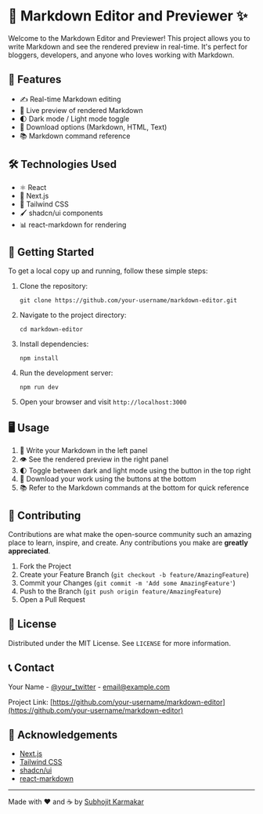# 📝 Markdown Editor and Previewer ✨

Welcome to the Markdown Editor and Previewer! This project allows you to write Markdown and see the rendered preview in real-time. It's perfect for bloggers, developers, and anyone who loves working with Markdown.

## 🚀 Features

- ✍️ Real-time Markdown editing
- 👀 Live preview of rendered Markdown
- 🌓 Dark mode / Light mode toggle
- 💾 Download options (Markdown, HTML, Text)
- 📚 Markdown command reference

## 🛠️ Technologies Used

- ⚛️ React
- 🔷 Next.js
- 🎨 Tailwind CSS
- 🖌️ shadcn/ui components
- 📊 react-markdown for rendering

## 🏁 Getting Started

To get a local copy up and running, follow these simple steps:

1. Clone the repository:

   ```
   git clone https://github.com/your-username/markdown-editor.git
   ```

2. Navigate to the project directory:

   ```
   cd markdown-editor
   ```

3. Install dependencies:

   ```
   npm install
   ```

4. Run the development server:

   ```
   npm run dev
   ```

5. Open your browser and visit `http://localhost:3000`

## 🖥️ Usage

1. 📝 Write your Markdown in the left panel
2. 👁️ See the rendered preview in the right panel
3. 🌓 Toggle between dark and light mode using the button in the top right
4. 💾 Download your work using the buttons at the bottom
5. 📚 Refer to the Markdown commands at the bottom for quick reference

## 🤝 Contributing

Contributions are what make the open-source community such an amazing place to learn, inspire, and create. Any contributions you make are **greatly appreciated**.

1. Fork the Project
2. Create your Feature Branch (`git checkout -b feature/AmazingFeature`)
3. Commit your Changes (`git commit -m 'Add some AmazingFeature'`)
4. Push to the Branch (`git push origin feature/AmazingFeature`)
5. Open a Pull Request

## 📜 License

Distributed under the MIT License. See `LICENSE` for more information.

## 📞 Contact

Your Name - [@your_twitter](https://twitter.com/your_twitter) - email@example.com

Project Link: [https://github.com/your-username/markdown-editor](https://github.com/your-username/markdown-editor)

## 🙏 Acknowledgements

- [Next.js](https://nextjs.org/)
- [Tailwind CSS](https://tailwindcss.com/)
- [shadcn/ui](https://ui.shadcn.com/)
- [react-markdown](https://github.com/remarkjs/react-markdown)

---

Made with ❤️ and ☕️ by [Subhojit Karmakar](https://github.com/essjaykay755)
